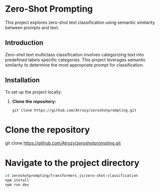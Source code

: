 
# Zero-Shot Prompting

This project explores zero-shot text classification using semantic similarity between prompts and text.


## Introduction

Zero-shot text multiclass classification involves categorizing text into predefined labels specific categories. This project leverages semantic similarity to determine the most appropriate prompt for classification.


## Installation

To set up the project locally:

1. **Clone the repository:**

   ```bash
   git clone https://github.com/Atrozy/zeroshotprompting.git

# Clone the repository
git clone https://github.com/Atrozy/zeroshotprompting.git

# Navigate to the project directory
   ```bash
cd zeroshotprompting/transformers.js/zero-shot-classification
npm install
npm run dev
